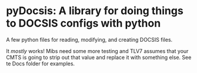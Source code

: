 pyDocsis: A library for doing things to DOCSIS configs with python
=========

A few python files for reading, modifying, and creating DOCSIS files.

It *mostly* works! Mibs need some more testing and TLV7 assumes that your CMTS is going to strip out that value and replace it with something else. See te Docs folder for examples.
